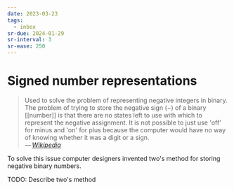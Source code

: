 ```yaml
---
date: 2023-03-23
tags:
  - inbox
sr-due: 2024-01-29
sr-interval: 3
sr-ease: 250
---
```


# Signed number representations

> Used to solve the problem of representing negative integers in binary. The
> problem of trying to store the negative sign (−) of a binary [[number]] is
> that there are no states left to use with which to represent the negative
> assignment. It is not possible to just use 'off' for minus and 'on' for plus
> because the computer would have no way of knowing whether it was a digit or a
> sign.\
> — <cite>[Wikipedia](https://simple.wikipedia.org/wiki/Signed_number_representations)</cite>

To solve this issue computer designers invented two's method for storing
negative binary numbers.

TODO: Describe two's method
